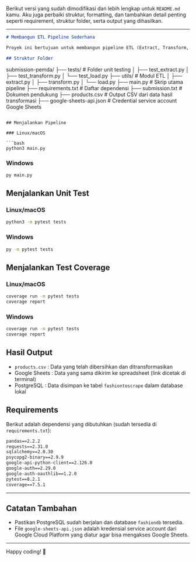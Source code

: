 Berikut versi yang sudah dimodifikasi dan lebih lengkap untuk `README.md` kamu. Aku juga perbaiki struktur, formatting, dan tambahkan detail penting seperti requirement, struktur folder, serta output yang dihasilkan.

---

```markdown
# Membangun ETL Pipeline Sederhana

Proyek ini bertujuan untuk membangun pipeline ETL (Extract, Transform, Load) sederhana menggunakan Python. Pipeline ini mengekstrak data dari situs fashion, mentransformasikannya menjadi format yang bersih, lalu menyimpannya ke tiga tujuan: **CSV**, **Google Sheets**, dan **PostgreSQL**.

## Struktur Folder

```

submission-pemda/
├── tests/                   # Folder unit testing
│   ├── test\_extract.py
│   ├── test\_transform.py
│   └── test\_load.py
├── utils/                   # Modul ETL
│   ├── extract.py
│   ├── transform.py
│   └── load.py
├── main.py                  # Skrip utama pipeline
├── requirements.txt         # Daftar dependensi
├── submission.txt           # Dokumen pendukung
├── products.csv             # Output CSV dari data hasil transformasi
├── google-sheets-api.json   # Credential service account Google Sheets

````

## Menjalankan Pipeline

### Linux/macOS

```bash
python3 main.py
````

### Windows

```bash
py main.py
```

## Menjalankan Unit Test

### Linux/macOS

```bash
python3 -m pytest tests
```

### Windows

```bash
py -m pytest tests
```

## Menjalankan Test Coverage

### Linux/macOS

```bash
coverage run -m pytest tests
coverage report
```

### Windows

```bash
coverage run -m pytest tests
coverage report
```

## Hasil Output

* `products.csv` : Data yang telah dibersihkan dan ditransformasikan
* Google Sheets : Data yang sama dikirim ke spreadsheet (link dicetak di terminal)
* PostgreSQL : Data disimpan ke tabel `fashiontoscrape` dalam database lokal

## Requirements

Berikut adalah dependensi yang dibutuhkan (sudah tersedia di `requirements.txt`):

```txt
pandas==2.2.2
requests==2.31.0
sqlalchemy==2.0.30
psycopg2-binary==2.9.9
google-api-python-client==2.126.0
google-auth==2.29.0
google-auth-oauthlib==1.2.0
pytest==8.2.1
coverage==7.5.1
```

---

## Catatan Tambahan

* Pastikan PostgreSQL sudah berjalan dan database `fashiondb` tersedia.
* File `google-sheets-api.json` adalah kredensial service account dari Google Cloud Platform yang diatur agar bisa mengakses Google Sheets.

---

Happy coding! 🚀
